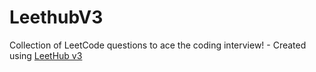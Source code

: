 # LeethubV3
Collection of LeetCode questions to ace the coding interview! - Created using [LeetHub v3](https://github.com/raphaelheinz/LeetHub-3.0)
